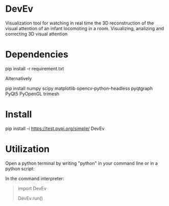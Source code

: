 # DevEv

Visualization tool for watching in real time the 3D reconstruction of the visual attention of an infant locomoting in a room.
Visualizing, analizing and correcting 3D visual attention

# Dependencies
pip install -r requirement.txt

 Alternatively
 
pip install numpy scipy matplotlib opencv-python-headless pyqtgraph PyQt5 PyOpenGL trimesh


# Install

pip install -i https://test.pypi.org/simple/ DevEv

# Utilization

Open a python terminal by writing "python" in your command line or in a python script:

In the command interpreter:

> import DevEv
> 
> DevEv.run()


